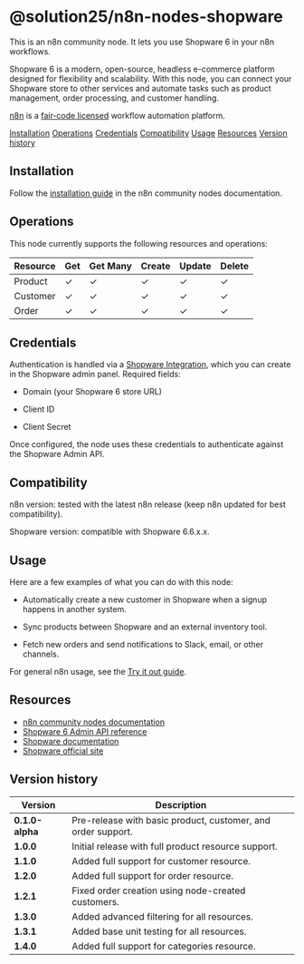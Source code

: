 # @solution25/n8n-nodes-shopware

This is an n8n community node. It lets you use Shopware 6 in your n8n workflows.

Shopware 6 is a modern, open-source, headless e-commerce platform designed for flexibility and scalability. With this node, you can connect your Shopware store to other services and automate tasks such as product management, order processing, and customer handling.

[n8n](https://n8n.io/) is a [fair-code licensed](https://docs.n8n.io/reference/license/) workflow automation platform.

[Installation](#installation)
[Operations](#operations)
[Credentials](#credentials)
[Compatibility](#compatibility)
[Usage](#usage)
[Resources](#resources)
[Version history](#version-history)

## Installation

Follow the [installation guide](https://docs.n8n.io/integrations/community-nodes/installation/) in the n8n community nodes documentation.

## Operations

This node currently supports the following resources and operations:

| Resource | Get | Get Many | Create | Update | Delete |
|----------|-----|----------|--------|--------|--------|
| Product  |  ✓  |     ✓    |    ✓   |    ✓   |    ✓   |
| Customer |  ✓  |     ✓    |    ✓   |    ✓   |    ✓   |
| Order    |  ✓  |     ✓    |    ✓   |    ✓   |    ✓   |

## Credentials

Authentication is handled via a [Shopware Integration](https://docs.shopware.com/en/shopware-6-en/settings/system/integrationen), which you can create in the Shopware admin panel.
Required fields:

* Domain (your Shopware 6 store URL)

* Client ID

* Client Secret

Once configured, the node uses these credentials to authenticate against the Shopware Admin API.

## Compatibility

n8n version: tested with the latest n8n release (keep n8n updated for best compatibility).

Shopware version: compatible with Shopware 6.6.x.x.

## Usage

Here are a few examples of what you can do with this node:

* Automatically create a new customer in Shopware when a signup happens in another system.

* Sync products between Shopware and an external inventory tool.

* Fetch new orders and send notifications to Slack, email, or other channels.

For general n8n usage, see the [Try it out guide](https://docs.n8n.io/try-it-out/).

## Resources

* [n8n community nodes documentation](https://docs.n8n.io/integrations/#community-nodes)
* [Shopware 6 Admin API reference](https://shopware.stoplight.io/docs/admin-api/twpxvnspkg3yu-quick-start-guide)
* [Shopware documentation](https://docs.shopware.com)
* [Shopware official site](https://www.shopware.com)

## Version history

| Version         | Description                                                  |
| --------------- | ------------------------------------------------------------ |
| **0.1.0-alpha** | Pre-release with basic product, customer, and order support. |
| **1.0.0**       | Initial release with full product resource support.          |
| **1.1.0**       | Added full support for customer resource.                    |
| **1.2.0**       | Added full support for order resource.                       |
| **1.2.1**       | Fixed order creation using node-created customers.           |
| **1.3.0**       | Added advanced filtering for all resources.                  |
| **1.3.1**       | Added base unit testing for all resources.                   |
| **1.4.0**       | Added full support for categories resource.                  |
